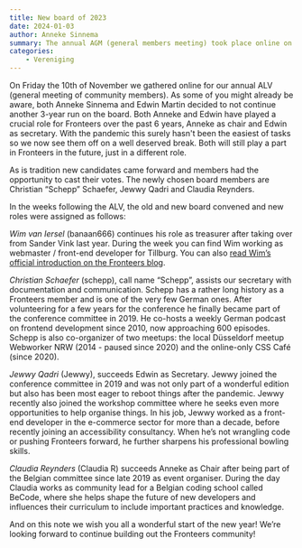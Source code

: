 ```yaml
---
title: New board of 2023
date: 2024-01-03
author: Anneke Sinnema
summary: The annual AGM (general members meeting) took place online on Friday, November 10. As many probably already knew, Anneke Sinnema and Edwin Martin have decided not to renew their roles on the board. Both Anneke and Edwin have played a crucial role for Fronteers over the past 6 years, Anneke as chairwoman and Edwin as secretary.
categories:
    - Vereniging
---
```


On Friday the 10th of November we gathered online for our annual ALV (general meeting of community members). As some of you might already be aware, both Anneke Sinnema and Edwin Martin decided to not continue another 3-year run on the board. Both Anneke and Edwin have played a crucial role for Fronteers over the past 6 years, Anneke as chair and Edwin as secretary.
With the pandemic this surely hasn't been the easiest of tasks so we now see them off on a well deserved break. Both will still play a part in Fronteers in the future, just in a different role.

As is tradition new candidates came forward and members had the opportunity to cast their votes. The newly chosen board members are Christian “Schepp” Schaefer, Jewwy Qadri and Claudia Reynders.

In the weeks following the ALV, the old and new board convened and new roles were assigned as follows:

_Wim van Iersel_ (banaan666) continues his role as treasurer after taking over from Sander Vink last year.
During the week you can find Wim working as webmaster / front-end developer for Tillburg. You can also [read Wim’s official introduction on the Fronteers blog](https://fronteers.nl/blog/2022/11/nieuw-bestuurslid-wim-van-iersel).

_Christian Schaefer_ (schepp), call name “Schepp”, assists our secretary with documentation and communication. Schepp has a rather long history as a Fronteers member and is one of the very few German ones. After volunteering for a few years for the conference he finally became part of the conference committee in 2019. He co-hosts a weekly German podcast on frontend development since 2010, now approaching 600 episodes. Schepp is also co-organizer of two meetups: the local Düsseldorf meetup Webworker NRW (2014 - paused since 2020) and the online-only CSS Café (since 2020).

_Jewwy Qadri_ (Jewwy), succeeds Edwin as Secretary. Jewwy joined the conference committee in 2019 and was not only part of a wonderful edition but also has been most eager to reboot things after the pandemic. Jewwy recently also joined the workshop committee where he seeks even more opportunities to help organise things. In his job, Jewwy worked as a front-end developer in the e-commerce sector for more than a decade, before recently joining an accessibility consultancy. When he’s not wrangling code or pushing Fronteers forward, he further sharpens his professional bowling skills.

_Claudia Reynders_ (Claudia R) succeeds Anneke as Chair after being part of the Belgian committee since late 2019 as event organiser. During the day Claudia works as community lead for a Belgian coding school called BeCode, where she helps shape the future of new developers and influences their curriculum to include important practices and knowledge.

And on this note we wish you all a wonderful start of the new year! We’re looking forward to continue building out the Fronteers community!
